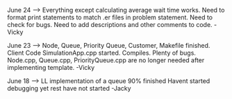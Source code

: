 June 24 --> Everything except calculating average wait time works. 
            Need to format print statements to match .er files in problem statement.
            Need to check for bugs.
            Need to add descriptions and other comments to code. 
            -Vicky


June 23 --> Node, Queue, Priority Queue, Customer, Makefile finished. Client Code SimulationApp.cpp started. Compiles. Plenty of bugs.
            Node.cpp, Queue.cpp, PriorityQueue.cpp are no longer needed after implementing template. 
            -Vicky
            
June 18 --> LL implementation of a queue 90% finished Havent started debugging yet rest have not started  -Jacky

